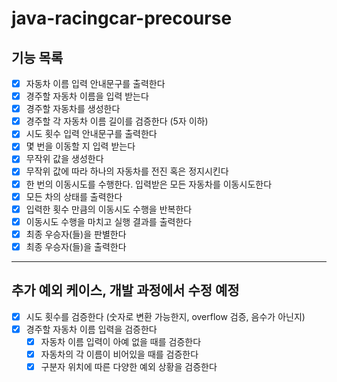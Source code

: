 # java-racingcar-precourse  

## 기능 목록
- [X] 자동차 이름 입력 안내문구를 출력한다
- [X] 경주할 자동차 이름을 입력 받는다
- [X] 경주할 자동차를 생성한다
- [X] 경주할 각 자동차 이름 길이를 검증한다 (5자 이하)
- [X] 시도 횟수 입력 안내문구를 출력한다
- [X] 몇 번을 이동할 지 입력 받는다
- [X] 무작위 값을 생성한다
- [X] 무작위 값에 따라 하나의 자동차를 전진 혹은 정지시킨다
- [X] 한 번의 이동시도를 수행한다. 입력받은 모든 자동차를 이동시도한다
- [X] 모든 차의 상태를 출력한다
- [X] 입력한 횟수 만큼의 이동시도 수행을 반복한다
- [X] 이동시도 수행을 마치고 실행 결과를 출력한다
- [X] 최종 우승자(들)을 판별한다
- [X] 최종 우승자(들)을 출력한다

--- 

## 추가 예외 케이스, 개발 과정에서 수정 예정
- [X] 시도 횟수를 검증한다 (숫자로 변환 가능한지, overflow 검증, 음수가 아닌지)
- [X] 경주할 자동차 이름 입력을 검증한다
    - [X] 자동차 이름 입력이 아예 없을 때를 검증한다
    - [X] 자동차의 각 이름이 비어있을 때를 검증한다
    - [X] 구분자 위치에 따른 다양한 예외 상황을 검증한다
